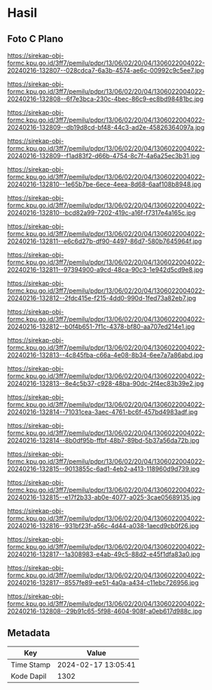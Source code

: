 # Hasil

## Foto C Plano

https://sirekap-obj-formc.kpu.go.id/3ff7/pemilu/pdpr/13/06/02/20/04/1306022004022-20240216-132807--028cdca7-6a3b-4574-ae6c-00992c9c5ee7.jpg

https://sirekap-obj-formc.kpu.go.id/3ff7/pemilu/pdpr/13/06/02/20/04/1306022004022-20240216-132808--6f7e3bca-230c-4bec-86c9-ec8bd98481bc.jpg

https://sirekap-obj-formc.kpu.go.id/3ff7/pemilu/pdpr/13/06/02/20/04/1306022004022-20240216-132809--db19d8cd-bf48-44c3-ad2e-45826364097a.jpg

https://sirekap-obj-formc.kpu.go.id/3ff7/pemilu/pdpr/13/06/02/20/04/1306022004022-20240216-132809--f1ad83f2-d66b-4754-8c7f-4a6a25ec3b31.jpg

https://sirekap-obj-formc.kpu.go.id/3ff7/pemilu/pdpr/13/06/02/20/04/1306022004022-20240216-132810--1e65b7be-6ece-4eea-8d68-6aaf108b8948.jpg

https://sirekap-obj-formc.kpu.go.id/3ff7/pemilu/pdpr/13/06/02/20/04/1306022004022-20240216-132810--bcd82a99-7202-419c-a16f-f7317e4a165c.jpg

https://sirekap-obj-formc.kpu.go.id/3ff7/pemilu/pdpr/13/06/02/20/04/1306022004022-20240216-132811--e6c6d27b-df90-4497-86d7-580b7645964f.jpg

https://sirekap-obj-formc.kpu.go.id/3ff7/pemilu/pdpr/13/06/02/20/04/1306022004022-20240216-132811--97394900-a9cd-48ca-90c3-1e942d5cd9e8.jpg

https://sirekap-obj-formc.kpu.go.id/3ff7/pemilu/pdpr/13/06/02/20/04/1306022004022-20240216-132812--2fdc415e-f215-4dd0-990d-1fed73a82eb7.jpg

https://sirekap-obj-formc.kpu.go.id/3ff7/pemilu/pdpr/13/06/02/20/04/1306022004022-20240216-132812--b0f4b651-7f1c-4378-bf80-aa707ed214e1.jpg

https://sirekap-obj-formc.kpu.go.id/3ff7/pemilu/pdpr/13/06/02/20/04/1306022004022-20240216-132813--4c845fba-c66a-4e08-8b34-6ee7a7a86abd.jpg

https://sirekap-obj-formc.kpu.go.id/3ff7/pemilu/pdpr/13/06/02/20/04/1306022004022-20240216-132813--8e4c5b37-c928-48ba-90dc-2f4ec83b39e2.jpg

https://sirekap-obj-formc.kpu.go.id/3ff7/pemilu/pdpr/13/06/02/20/04/1306022004022-20240216-132814--71031cea-3aec-4761-bc6f-457bd4983adf.jpg

https://sirekap-obj-formc.kpu.go.id/3ff7/pemilu/pdpr/13/06/02/20/04/1306022004022-20240216-132814--8b0df95b-ffbf-48b7-89bd-5b37a56da72b.jpg

https://sirekap-obj-formc.kpu.go.id/3ff7/pemilu/pdpr/13/06/02/20/04/1306022004022-20240216-132815--9013855c-6ad1-4eb2-a413-118960d9d739.jpg

https://sirekap-obj-formc.kpu.go.id/3ff7/pemilu/pdpr/13/06/02/20/04/1306022004022-20240216-132815--e17f2b33-ab0e-4077-a025-3cae05689135.jpg

https://sirekap-obj-formc.kpu.go.id/3ff7/pemilu/pdpr/13/06/02/20/04/1306022004022-20240216-132816--931bf23f-a56c-4d44-a038-1aecd9cb0f26.jpg

https://sirekap-obj-formc.kpu.go.id/3ff7/pemilu/pdpr/13/06/02/20/04/1306022004022-20240216-132817--1a308983-e4ab-49c5-88d2-e45f1dfa83a0.jpg

https://sirekap-obj-formc.kpu.go.id/3ff7/pemilu/pdpr/13/06/02/20/04/1306022004022-20240216-132817--8557fe89-ee51-4a0a-a434-c11ebc726956.jpg

https://sirekap-obj-formc.kpu.go.id/3ff7/pemilu/pdpr/13/06/02/20/04/1306022004022-20240216-132808--29b91c65-5f98-4604-908f-a0eb617d988c.jpg


## Metadata

| Key        | Value               |
| ---------- | ------------------- |
| Time Stamp | 2024-02-17 13:05:41 |
| Kode Dapil | 1302                |



